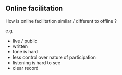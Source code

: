 Online facilitation
-------------------

How is online facilitation similar / different to offline ?

e.g. 

- live / public
- written
- tone is hard 
- less control over nature of participation
- listening is hard to see
- clear record

